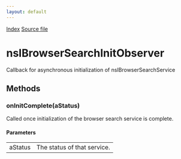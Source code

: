 ```yaml
---
layout: default
---
```

<div id='links'><a href="../index.html">Index</a>
<a href="http://dxr.mozilla.org/mozilla-central/source/netwerk/base/public/nsIBrowserSearchService.idl">Source file</a>
</div>

# nsIBrowserSearchInitObserver #
  
Callback for asynchronous initialization of nsIBrowserSearchService  
  

## Methods ##

### onInitComplete(aStatus) ###
  
Called once initialization of the browser search service is complete.  
  
  

#### Parameters ####

<table>

<tr>
<td>aStatus</td>
<td>The status of that service.  
</td>
</tr>

</table>
